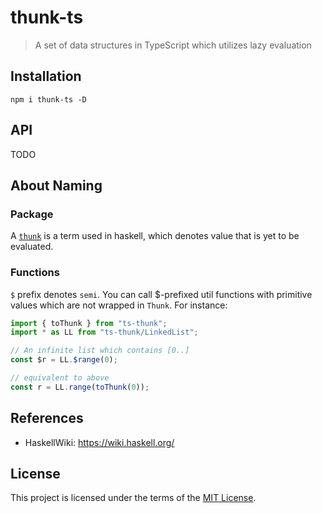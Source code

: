 # thunk-ts

> A set of data structures in TypeScript which utilizes lazy evaluation

## Installation

```console
npm i thunk-ts -D
```

## API

TODO

## About Naming

### Package

A [`thunk`](https://wiki.haskell.org/Thunk) is a term used in haskell, which denotes value that is yet to be evaluated.

### Functions

`$` prefix denotes `semi`. You can call $-prefixed util functions with primitive values which are not wrapped in `Thunk`. For instance:

```ts
import { toThunk } from "ts-thunk";
import * as LL from "ts-thunk/LinkedList";

// An infinite list which contains [0..]
const $r = LL.$range(0);

// equivalent to above
const r = LL.range(toThunk(0));
```

## References

- HaskellWiki: https://wiki.haskell.org/

## License

This project is licensed under the terms of the [MIT License](LICENSE).
